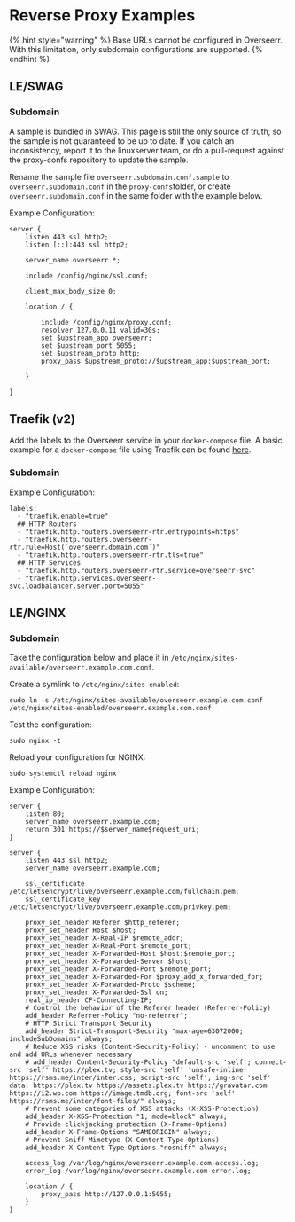 # Reverse Proxy Examples

{% hint style="warning" %}
Base URLs cannot be configured in Overseerr. With this limitation, only subdomain configurations are supported.
{% endhint %}

## LE/SWAG

### Subdomain

A sample is bundled in SWAG. This page is still the only source of truth, so the sample is not guaranteed to be up to date. If you catch an inconsistency, report it to the linuxserver team, or do a pull-request against the proxy-confs repository to update the sample.

Rename the sample file `overseerr.subdomain.conf.sample` to `overseerr.subdomain.conf` in the `proxy-confs`folder, or create `overseerr.subdomain.conf` in the same folder with the example below. 

Example Configuration:

```nginx
server {
    listen 443 ssl http2;
    listen [::]:443 ssl http2;

    server_name overseerr.*;

    include /config/nginx/ssl.conf;

    client_max_body_size 0;

    location / {

        include /config/nginx/proxy.conf;
        resolver 127.0.0.11 valid=30s;
        set $upstream_app overseerr;
        set $upstream_port 5055;
        set $upstream_proto http;
        proxy_pass $upstream_proto://$upstream_app:$upstream_port;

    }

}
```

## Traefik \(v2\)

Add the labels to the Overseerr service in your `docker-compose` file. A basic example for a `docker-compose` file using Traefik can be found [here](https://doc.traefik.io/traefik/user-guides/docker-compose/basic-example/).

### Subdomain

Example Configuration:

```text
labels:
  - "traefik.enable=true"
  ## HTTP Routers
  - "traefik.http.routers.overseerr-rtr.entrypoints=https"
  - "traefik.http.routers.overseerr-rtr.rule=Host(`overseerr.domain.com`)"
  - "traefik.http.routers.overseerr-rtr.tls=true"
  ## HTTP Services
  - "traefik.http.routers.overseerr-rtr.service=overseerr-svc"
  - "traefik.http.services.overseerr-svc.loadbalancer.server.port=5055"
```

## LE/NGINX

### Subdomain

Take the configuration below and place it in `/etc/nginx/sites-available/overseerr.example.com.conf`.

Create a symlink to `/etc/nginx/sites-enabled`:

```text
sudo ln -s /etc/nginx/sites-available/overseerr.example.com.conf /etc/nginx/sites-enabled/overseerr.example.com.conf
```

Test the configuration:

```text
sudo nginx -t
```

Reload your configuration for NGINX:

```text
sudo systemctl reload nginx
```

Example Configuration:

```text
server {
    listen 80;
    server_name overseerr.example.com;
    return 301 https://$server_name$request_uri;
}

server {
    listen 443 ssl http2;
    server_name overseerr.example.com;

    ssl_certificate /etc/letsencrypt/live/overseerr.example.com/fullchain.pem;
    ssl_certificate_key /etc/letsencrypt/live/overseerr.example.com/privkey.pem;

    proxy_set_header Referer $http_referer;
    proxy_set_header Host $host;
    proxy_set_header X-Real-IP $remote_addr;
    proxy_set_header X-Real-Port $remote_port;
    proxy_set_header X-Forwarded-Host $host:$remote_port;
    proxy_set_header X-Forwarded-Server $host;
    proxy_set_header X-Forwarded-Port $remote_port;
    proxy_set_header X-Forwarded-For $proxy_add_x_forwarded_for;
    proxy_set_header X-Forwarded-Proto $scheme;
    proxy_set_header X-Forwarded-Ssl on;
    real_ip_header CF-Connecting-IP;
    # Control the behavior of the Referer header (Referrer-Policy)
    add_header Referrer-Policy "no-referrer";
    # HTTP Strict Transport Security
    add_header Strict-Transport-Security "max-age=63072000; includeSubDomains" always;
    # Reduce XSS risks (Content-Security-Policy) - uncomment to use and add URLs whenever necessary
    # add_header Content-Security-Policy "default-src 'self'; connect-src 'self' https://plex.tv; style-src 'self' 'unsafe-inline' https://rsms.me/inter/inter.css; script-src 'self'; img-src 'self' data: https://plex.tv https://assets.plex.tv https://gravatar.com https://i2.wp.com https://image.tmdb.org; font-src 'self' https://rsms.me/inter/font-files/" always;
    # Prevent some categories of XSS attacks (X-XSS-Protection)
    add_header X-XSS-Protection "1; mode=block" always;
    # Provide clickjacking protection (X-Frame-Options)
    add_header X-Frame-Options "SAMEORIGIN" always;
    # Prevent Sniff Mimetype (X-Content-Type-Options)
    add_header X-Content-Type-Options "nosniff" always;

    access_log /var/log/nginx/overseerr.example.com-access.log;
    error_log /var/log/nginx/overseerr.example.com-error.log;

    location / {
        proxy_pass http://127.0.0.1:5055;
    }
}
```

